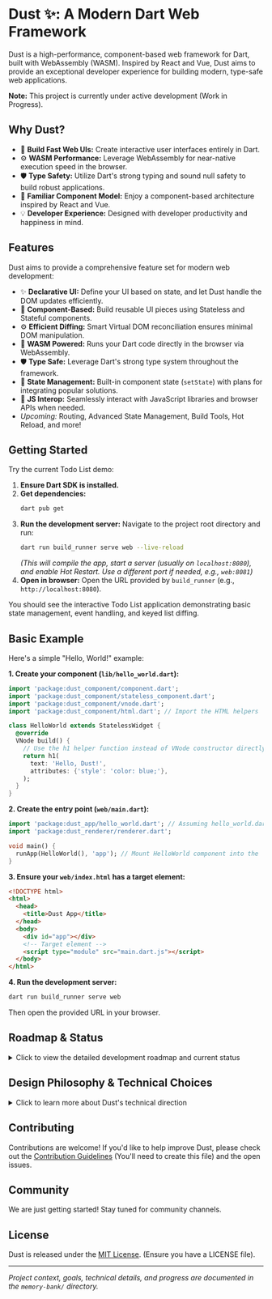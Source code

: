 <!-- Optional: Add your project logo here -->
<!-- e.g., <p align="center"><img src="path/to/your/logo.png" alt="Dust Logo" width="200"></p> -->

# Dust ✨: A Modern Dart Web Framework

<!-- Add relevant badges here -->
<!-- Examples:
[![Build Status](https://github.com/your_username/your_repo/actions/workflows/ci.yml/badge.svg)](https://github.com/your_username/your_repo/actions/workflows/ci.yml)
[![Pub Version](https://img.shields.io/pub/v/your_package_name)](https://pub.dev/packages/your_package_name)
[![License](https://img.shields.io/badge/license-MIT-blue.svg)](LICENSE)
[![Code Coverage](https://img.shields.io/codecov/c/github/your_username/your_repo)](https://codecov.io/gh/your_username/your_repo)
[![Discord](https://img.shields.io/discord/your_discord_invite_code?logo=discord)](https://discord.gg/your_discord_invite_code)
-->

Dust is a high-performance, component-based web framework for Dart, built with
WebAssembly (WASM). Inspired by React and Vue, Dust aims to provide an
exceptional developer experience for building modern, type-safe web
applications.

**Note:** This project is currently under active development (Work in Progress).

## Why Dust?

- 🚀 **Build Fast Web UIs:** Create interactive user interfaces entirely in
  Dart.
- ⚙️ **WASM Performance:** Leverage WebAssembly for near-native execution speed
  in the browser.
- 🛡️ **Type Safety:** Utilize Dart's strong typing and sound null safety to
  build robust applications.
- 🧩 **Familiar Component Model:** Enjoy a component-based architecture inspired
  by React and Vue.
- 💡 **Developer Experience:** Designed with developer productivity and
  happiness in mind.

## Features

Dust aims to provide a comprehensive feature set for modern web development:

- ✨ **Declarative UI:** Define your UI based on state, and let Dust handle the
  DOM updates efficiently.
- 🧩 **Component-Based:** Build reusable UI pieces using Stateless and Stateful
  components.
- ⚙️ **Efficient Diffing:** Smart Virtual DOM reconciliation ensures minimal DOM
  manipulation.
- 🚀 **WASM Powered:** Runs your Dart code directly in the browser via
  WebAssembly.
- 🛡️ **Type Safe:** Leverage Dart's strong type system throughout the framework.
- 🔄 **State Management:** Built-in component state (`setState`) with plans for
  integrating popular solutions.
- 🔗 **JS Interop:** Seamlessly interact with JavaScript libraries and browser
  APIs when needed.
- _Upcoming:_ Routing, Advanced State Management, Build Tools, Hot Reload, and
  more!

## Getting Started

<!-- Optional: Add a GIF or screenshot of the demo app here -->
<!-- e.g., ![Dust Todo List Demo](path/to/demo.gif) -->

Try the current Todo List demo:

1. **Ensure Dart SDK is installed.**
2. **Get dependencies:**
   ```bash
   dart pub get
   ```
3. **Run the development server:** Navigate to the project root directory and
   run:
   ```bash
   dart run build_runner serve web --live-reload
   ```
   _(This will compile the app, start a server (usually on `localhost:8080`),
   and enable Hot Restart. Use a different port if needed, e.g., `web:8081`)_
4. **Open in browser:** Open the URL provided by `build_runner` (e.g.,
   `http://localhost:8080`).

You should see the interactive Todo List application demonstrating basic state
management, event handling, and keyed list diffing.

## Basic Example

Here's a simple "Hello, World!" example:

**1. Create your component (`lib/hello_world.dart`):**

```dart
import 'package:dust_component/component.dart';
import 'package:dust_component/stateless_component.dart';
import 'package:dust_component/vnode.dart';
import 'package:dust_component/html.dart'; // Import the HTML helpers

class HelloWorld extends StatelessWidget {
  @override
  VNode build() {
    // Use the h1 helper function instead of VNode constructor directly
    return h1(
      text: 'Hello, Dust!',
      attributes: {'style': 'color: blue;'},
    );
  }
}
```

**2. Create the entry point (`web/main.dart`):**

```dart
import 'package:dust_app/hello_world.dart'; // Assuming hello_world.dart is in lib/
import 'package:dust_renderer/renderer.dart';

void main() {
  runApp(HelloWorld(), 'app'); // Mount HelloWorld component into the 'app' div
}
```

**3. Ensure your `web/index.html` has a target element:**

```html
<!DOCTYPE html>
<html>
  <head>
    <title>Dust App</title>
  </head>
  <body>
    <div id="app"></div>
    <!-- Target element -->
    <script type="module" src="main.dart.js"></script>
  </body>
</html>
```

**4. Run the development server:**

```bash
dart run build_runner serve web
```

Then open the provided URL in your browser.

## Roadmap & Status

<details>
<summary>Click to view the detailed development roadmap and current status</summary>

This section outlines the major functional goals and their current
implementation status.

**Core:**

- [x] Dart -> WASM Compilation (`dart compile wasm`)
- [x] WASM Module Loading (`js/app_bootstrap.js`)
- [x] Basic JS/WASM Interop (`dart:js_interop`)

**Component Model:**

- [x] Base Component Classes (`Component`, `StatefulWidget`, `StatelessWidget`,
      `State`)
- [x] Virtual DOM Node (`VNode` Definition)
  - [x] Element Nodes (tag, attributes, children)
  - [x] Text Nodes
  - [x] Keys for Diffing (`key` property)
  - [x] Event Listeners (`listeners` property using `DomEvent`)
  - [x] Internal Listener Reference Storage (`jsFunctionRefs`)
- [ ] Props Handling
- [ ] Context API

**Renderer:**

- [x] Initial Rendering (`runApp` function calling internal `render`,
      `_createDomElement`)
- [x] Basic DOM Manipulation via JS Interop (`JSAnyExtension`)
- [x] Patching / Diffing (`_patch` function)
  - [x] Node Addition/Removal/Replacement
  - [x] Text Content Update
  - [x] Attribute Update/Removal
  - [x] Event Listener Update/Removal (Improved logic, wraps callbacks for
        `DomEvent`)
- [x] Keyed Child Reconciliation (`_patchChildren` function)
- [ ] Component Lifecycle Method Integration (`initState`, `dispose`, etc.)
- [ ] DOM Abstraction Layer (Type-safe Dart API over DOM)
- [ ] Performance Optimizations

**State Management:**

- [x] Basic Component State (`State`, `setState`)
- [ ] Framework-Level Integration (e.g., Riverpod `ProviderScope`)

**Routing:**

- [ ] SPA Router Implementation

**Tooling:**

- [ ] Build System Optimizations
- [x] Hot Restart (via `build_runner serve`)
- [ ] Hot Reload

**Demo Application (`TodoListComponent`):**

- [x] Demonstrates `StatefulWidget` usage
- [x] Demonstrates Keyed Diffing for lists
- [x] Demonstrates Event Handling (button clicks using `DomEvent`)

</details>

## Design Philosophy & Technical Choices

<details>
<summary>Click to learn more about Dust's technical direction</summary>

This section addresses some common questions regarding Dust's technical
direction, based on the project's goals outlined in the Memory Bank.

### Why Dart + WASM for the Frontend? (vs. Dart for SSR)

Dust aims to be a modern frontend framework for building interactive Single Page
Applications (SPAs), similar in scope to React or Vue. The choice of Dart
compiled to WebAssembly (WASM) for the frontend, instead of using Dart for
Server-Side Rendering (SSR), supports this goal in several ways:

- **Rich Client-Side Interactivity:** WASM allows complex application logic and
  UI updates to run directly in the browser, enabling smooth, app-like
  experiences without constant server roundtrips.
- **Potential Performance:** WASM offers near-native execution speed, which can
  be beneficial for computationally intensive frontend tasks.
- **Unified Language & Tooling:** Enables full-stack Dart development, allowing
  code sharing (models, validation logic) and a consistent developer experience
  across frontend and backend.
- **Leveraging Dart's Strengths:** WASM allows running a Dart runtime that fully
  supports the language's features (like true integers and strong typing)
  directly in the browser.

While SSR excels at fast initial loads and SEO, Dust prioritizes the rich
interactivity and potential performance benefits of a client-side WASM approach
for building complex web applications.

### Why WASM? (vs. Dart compile js / Dart2JS)

Dart can be compiled to either JavaScript (Dart2JS) or WASM. Dust specifically
targets WASM based on these considerations:

- **Runtime Performance:** WASM generally offers better and more predictable
  runtime performance for intensive tasks compared to JavaScript.
- **Full Dart Language Experience:** WASM allows running a more complete Dart
  runtime, providing better fidelity with Dart's features compared to compiling
  to JavaScript (which has limitations, e.g., only one number type).
- **Future-Oriented:** WASM is a key part of the modern web platform's
  evolution.

However, there are trade-offs:

- **Dart2JS:** Mature, excellent tree-shaking (potentially smaller bundles),
  potentially faster initial load for smaller apps, potentially simpler JS
  interop.
- **WASM:** Potentially larger initial bundle (includes Dart runtime),
  potentially slower startup (WASM compilation/instantiation), JS interop has
  overhead.

Dust's choice of WASM reflects a focus on maximizing runtime performance and
leveraging the full capabilities of the Dart language in the browser, accepting
the trade-off of potentially larger initial bundles.

### How is Dust Different from Flutter Web?

Both use Dart, but they differ significantly in their rendering approach and
relationship with the web platform:

- **Flutter Web:** Primarily uses its own rendering engine (Skia via
  CanvasKit/WASM) to paint pixels directly onto an HTML canvas, largely
  bypassing the standard DOM. It aims for pixel-perfect UI consistency across
  all platforms. An alternative HTML renderer exists but mainly simulates
  Flutter's layout.
- **Dust (Goal):** Aims to be a **native web framework** that works _with_ the
  standard HTML DOM. It intends to translate Dart components into standard HTML
  elements (`div`, `span`, etc.) and manipulate them directly, similar to
  React/Vue. This allows for potentially better integration with existing CSS,
  JS libraries, and standard web platform features.

In essence, Flutter Web brings the Flutter rendering model _to_ the web, while
Dust aims to provide a Dart-based way to build _native_ web experiences using
the DOM.

</details>

## Contributing

Contributions are welcome! If you'd like to help improve Dust, please check out
the [Contribution Guidelines](CONTRIBUTING.md) (You'll need to create this file)
and the open issues.

## Community

<!-- Add links to your community channels -->
<!-- e.g., Join the discussion on [Discord](https://discord.gg/your_invite_code) or [GitHub Discussions](https://github.com/your_username/your_repo/discussions). -->

We are just getting started! Stay tuned for community channels.

## License

Dust is released under the [MIT License](LICENSE). (Ensure you have a LICENSE
file).

---

_Project context, goals, technical details, and progress are documented in the
`memory-bank/` directory._

